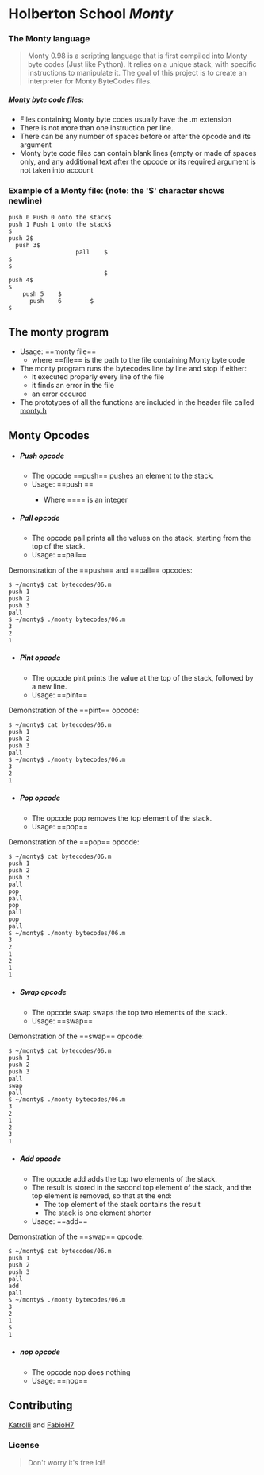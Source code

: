 # Holberton School _Monty_

### The Monty language

> Monty 0.98 is a scripting language that is first compiled into Monty byte codes (Just like Python). It relies on a unique stack, with specific instructions to manipulate it. The goal of this project is to create an interpreter for Monty ByteCodes files.

##### Monty byte code files:

- Files containing Monty byte codes usually have the .m extension
- There is not more than one instruction per line.
- There can be any number of spaces before or after the opcode and its argument
- Monty byte code files can contain blank lines (empty or made of spaces only, and any additional text after the opcode or its required argument is not taken into account

### Example of a Monty file:  (note: the '$' character shows newline)
```shell
push 0 Push 0 onto the stack$
push 1 Push 1 onto the stack$
$
push 2$
  push 3$
                   pall    $
$
$
                           $
push 4$
$
    push 5    $
      push    6        $
$
```
## The monty program

- Usage: ==monty file==
    - where ==file== is the path to the file containing Monty byte code
- The monty program runs the bytecodes line by line and stop if either:
    - it executed properly every line of the file
    - it finds an error in the file
    - an error occured
- The prototypes of all the functions are included in the header file called [monty.h](https://github.com/FabioH7/holbertonschool-monty/blob/master/monty.h)

## Monty Opcodes

- ##### Push opcode
    - The opcode ==push== pushes an element to the stack.
    - Usage: ==push <int>==
        - Where ==<int>== is an integer
- ##### Pall opcode
    - The opcode pall prints all the values on the stack, starting from the top of the stack.
    - Usage: ==pall==

Demonstration of the ==push== and ==pall== opcodes:
```shell
$ ~/monty$ cat bytecodes/06.m 
push 1
push 2
push 3
pall
$ ~/monty$ ./monty bytecodes/06.m 
3
2
1
```
- ##### Pint opcode
    - The opcode pint prints the value at the top of the stack, followed by a new line.
    - Usage: ==pint==

Demonstration of the ==pint== opcode:
```shell
$ ~/monty$ cat bytecodes/06.m 
push 1
push 2
push 3
pall
$ ~/monty$ ./monty bytecodes/06.m 
3
2
1
```

- ##### Pop opcode
    - The opcode pop removes the top element of the stack.
    - Usage: ==pop==

Demonstration of the ==pop== opcode:
```shell
$ ~/monty$ cat bytecodes/06.m 
push 1
push 2
push 3
pall
pop
pall
pop
pall
pop
pall
$ ~/monty$ ./monty bytecodes/06.m 
3
2
1
2
1
1
```

- ##### Swap opcode
    - The opcode swap swaps the top two elements of the stack.
    - Usage: ==swap==

Demonstration of the ==swap== opcode:
```shell
$ ~/monty$ cat bytecodes/06.m 
push 1
push 2
push 3
pall
swap
pall
$ ~/monty$ ./monty bytecodes/06.m 
3
2
1
2
3
1
```

- ##### Add opcode
    - The opcode add adds the top two elements of the stack.
    - The result is stored in the second top element of the stack, and the top element is removed, so that at the end:
        - The top element of the stack contains the result
        - The stack is one element shorter
    - Usage: ==add==

Demonstration of the ==swap== opcode:
```shell
$ ~/monty$ cat bytecodes/06.m 
push 1
push 2
push 3
pall
add
pall
$ ~/monty$ ./monty bytecodes/06.m 
3
2
1
5
1
```

- ##### nop opcode
    - The opcode nop does nothing
    - Usage: ==nop==

## Contributing
[Katrolli](https://github.com/Katrolli) and [FabioH7](https://github.com/FabioH7)

### License
> Don't worry it's free lol!


